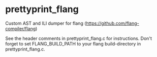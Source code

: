 # prettyprint_flang

Custom AST and ILI dumper for flang (https://github.com/flang-compiler/flang)

See the header comments in prettyprint_flang.c for instructions. Don't forget to
set FLANG_BUILD_PATH to your flang build-directory in prettyprint_flang.c.
